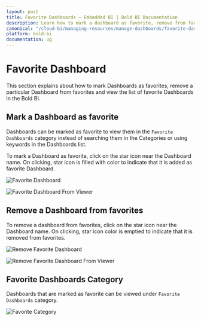 ```yaml
---
layout: post
title: Favorite Dashboards – Embedded BI | Bold BI Documentation
description: Learn how to mark a dashboard as favorite, remove from favorites and view as separate list in Bold BI Embedded.
canonical: "/cloud-bi/managing-resources/manage-dashboards/favorite-dashboards/" 
platform: bold-bi
documentation: ug
---
```


# Favorite Dashboard

This section explains about how to mark Dashboards as favorites, remove a particular Dashboard from favorites and view the list of favorite Dashboards in the Bold BI.

## Mark a Dashboard as favorite

Dashboards can be marked as favorite to view them in the `Favorite Dashboards` category instead of searching them in the Categories or using keywords in the Dashboards list.  

To mark a Dashboard as favorite, click on the star icon near the Dashboard name. 
On clicking, star icon is filled with color to indicate that it is added as favorite Dashboard.

![Favorite Dashboard](/bold-bi-docs/static/assets/embedded/managing-resources/manage-dashboards/images/mark-favorite.png)

![Favorite Dashboard From Viewer](/bold-bi-docs/static/assets/embedded/managing-resources/manage-dashboards/images/mark-favorite-from-viewer.png)
	
## Remove a Dashboard from favorites

To remove a dashboard from favorites, click on the star icon near the Dashboard name.
On clicking, star icon color is emptied to indicate that it is removed from favorites.

![Remove Favorite Dashboard](/bold-bi-docs/static/assets/embedded/managing-resources/manage-dashboards/images/remove-favorite.png)

![Remove Favorite Dashboard From Viewer](/bold-bi-docs/static/assets/embedded/managing-resources/manage-dashboards/images/remove-favorites-from-viewer.png)

## Favorite Dashboards Category

Dashboards that are marked as favorite can be viewed under `Favorite Dashboards` category.

![Favorite Category](/bold-bi-docs/static/assets/embedded/managing-resources/manage-dashboards/images/favorite-category.png)